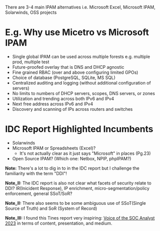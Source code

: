 There are 3-4 main IPAM alternatives i.e. Microsoft Excel, Microsoft IPAM, Solarwinds, OSS projects

# E.g. Why use Micetro vs Microsoft IPAM
* Single global IPAM can be used across multiple forests e.g. multiple prod, multiple test 
* Future-proofed overlay that is DNS and DHCP agnostic
* Fine grained RBAC (over and above configuring limited GPOs)
* Choice of database (PostgreSQL, SQLite, MS SQL)
* Centralized auditing and logging (without additional configuration of servers)
* No limits to numbers of DHCP servers, scopes, DNS servers, or zones
* Utilization and trending across both IPv6 and IPv4
* Next free address across IPv6 and IPv4
* Discovery and scanning of IPs across routers and switches

# IDC Report Highlighted Incumbents

* Solarwinds
* Microsoft IPAM or Spreadsheets (Excel)?
  * It's not actually clear as it just says "Microsoft" in places (Pg.23)
* Open Source IPAM? (Which one: Netbox, NPIP, phpIPAM?)

**Note:** There's a lot to dig in to in the IDC report but I challenge the familiarity with the term "DDI"!

**Note_II:** The IDC report is also not clear what facets of security relate to DDI? IR(Inicident Response), IP enrichment, micro-segmentation/policy enforcement, general SSoT/SoR?

**Note_II:** There also seems to be some ambiguous use of SSoT(Single Source of Truth) and SoR (System of Record)

**Note_III:** I found this Tines report very inspiring: [Voice of the SOC Analyst 2023](https://www.tines.com/reports/voice-of-the-soc-2023) in terms of content, presentation, and medium.
